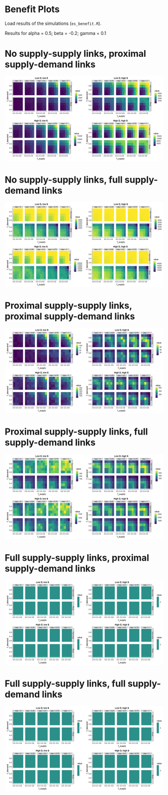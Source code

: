 Benefit Plots
================

Load results of the simulations (`es_benefit.R`).

Results for alpha = 0.5; beta = -0.2; gamma = 0.1

No supply-supply links, proximal supply-demand links
====================================================

![](figs/benefit_plots/mean/output1_files/figure-markdown_github/unnamed-chunk-3-1.png)

No supply-supply links, full supply-demand links
================================================

![](figs/benefit_plots/mean/output1_files/figure-markdown_github/unnamed-chunk-5-1.png)

Proximal supply-supply links, proximal supply-demand links
==========================================================

![](figs/benefit_plots/mean/output1_files/figure-markdown_github/unnamed-chunk-7-1.png)

Proximal supply-supply links, full supply-demand links
======================================================

![](figs/benefit_plots/mean/output1_files/figure-markdown_github/unnamed-chunk-9-1.png)

Full supply-supply links, proximal supply-demand links
======================================================

![](figs/benefit_plots/mean/output1_files/figure-markdown_github/unnamed-chunk-11-1.png)

Full supply-supply links, full supply-demand links
==================================================

![](figs/benefit_plots/mean/output1_files/figure-markdown_github/unnamed-chunk-13-1.png)
